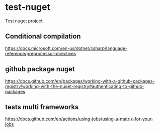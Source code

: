 # test-nuget
Test nuget project


## Conditional compilation
https://docs.microsoft.com/en-us/dotnet/csharp/language-reference/preprocessor-directives

## github package nuget
https://docs.github.com/en/packages/working-with-a-github-packages-registry/working-with-the-nuget-registry#authenticating-to-github-packages


## tests multi frameworks
https://docs.github.com/en/actions/using-jobs/using-a-matrix-for-your-jobs